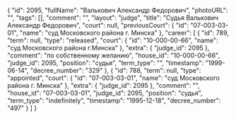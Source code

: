 {
    "id": 2095,
    "fullName": "Валькович Александр Федорович",
    "photoURL": "",
    "tags": [],
    "comment": "",
    "layout": "judge",
    "title": "Судья Валькович Александр Федорович",
    "court": null,
    "previousCourt": {
        "id": "07-003-03-01",
        "name": "суд Московского района г. Минска"
    },
    "career": [
        {
            "id": 789,
            "term": null,
            "type": "released",
            "court": {
                "id": "10-000-00-66",
                "name": "суд Московского района г.Минска"
            },
            "extra": {
                "judge_id": 2095
            },
            "comment": "по собственному желанию",
            "house_id": "10-000-00-66",
            "judge_id": 2095,
            "position": "судья",
            "term_type": "",
            "timestamp": "1999-06-14",
            "decree_number": "329"
        },
        {
            "id": 788,
            "term": null,
            "type": "appointed",
            "court": {
                "id": "07-003-03-01",
                "name": "суд Московского района г. Минска"
            },
            "extra": {
                "judge_id": 2095
            },
            "comment": "",
            "house_id": "07-003-03-01",
            "judge_id": 2095,
            "position": "судья",
            "term_type": "indefinitely",
            "timestamp": "1995-12-18",
            "decree_number": "497"
        }
    ]
}